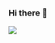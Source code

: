 ### Hi there 👋

<!--
**Lorenzo-Pappalardo/Lorenzo-Pappalardo** is a ✨ _special_ ✨ repository because its `README.md` (this file) appears on your GitHub profile.

Here are some ideas to get you started:

- 🔭 I’m currently working on ...
- 🌱 I’m currently learning ...
- 👯 I’m looking to collaborate on ...
- 🤔 I’m looking for help with ...
- 💬 Ask me about ...
- 📫 How to reach me: ...
- 😄 Pronouns: ...
- ⚡ Fun fact: ...
-->

[<img src="https://github-readme-stats.vercel.app/api?username=Lorenzo-Pappalardo&&show_icons=true&title_color=ffd500&icon_color=db222a&text_color=ffd500&bg_color=1d3461">](https://github.com/Lorenzo-Pappalardo)
